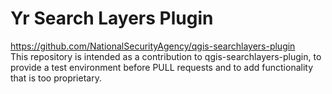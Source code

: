 # Yr Search Layers Plugin  
https://github.com/NationalSecurityAgency/qgis-searchlayers-plugin  
This repository is intended as a contribution to qgis-searchlayers-plugin, to provide a test environment before PULL requests and to add functionality that is too proprietary.  
